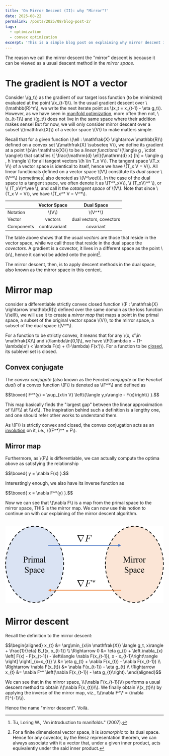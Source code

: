 ```yaml
---
title: 'On Mirror Descent (II): why "Mirror"?'
date: 2025-08-22
permalink: /posts/2025/08/blog-post-2/
tags:
  - optimization
  - convex optimization
excerpt: 'This is a simple blog post on explaining why mirror descent is called "mirror" descent. In short, the mirror descent can be seen as a descent method in the *mirror space*!'
---
```


The reason we call the mirror descent the "mirror" descent is because it can be viewed as a usual descent method in the *mirror space*.

# The gradient is NOT a vector
Consider \\(g_t\\) as the gradient of our target loss function (to be minimized) evaluated at the point \\(x_{t-1}\\). In the usual gradient descent over \\(\mathbb{R}^n\\), we write the next iterate point as \\(x_t = x_{t-1} - \eta g_t\\). However, as we have seen in [manifold optimization](/talks/2024-10-01-talk), more often then not, \\(x_{t-1}\\) and \\(g_t\\) does not live in the same space where their addition makes sense! But for now, we will only consider mirror descent over a subset \\(\mathfrak{X}\\) of a vector space \\(V\\) to make matters simple.

Recall that for a given function \\(\ell : \mathfrak{X} \rightarrow \mathbb{R}\\) defined on a convex set \\(\mathfrak{X} \subseteq V\\), we define its gradient at a point \\(x\in \mathfrak{X}\\) to be a *linear functional* \\(\langle g , \cdot \rangle\\) that satisfies
\\[
    \frac{\mathrm{d} \ell}{\mathrm{d} x} [h] = \langle g , h \rangle
\\]
for all tangent vectors \\(h \in T_x V\\). The tangent space \\(T_x V\\) of a vector space is identical to itself, hence we have \\(T_x V = V\\). All linear functionals defined on a vector space \\(V\\) constitute its *dual space* \\(V^\*\\) (sometimes[^1] also denoted as \\(V^\vee\\)). In the case of the dual space to a tangent space, we often denote it as \\(T^\*_xV\\), \\( (T_xV)^\* \\), or \\( (T_xV)^\vee \\), and call it the *cotangent space* of \\(V\\). Note that since \\(T_x V = V\\), we have \\(T_x^\* V = V^\*\\).

[^1]: Tu, Loring W., "An introduction to manifolds." (2007).

|            | Vector Space  | Dual Space              |
| :--------- | :-----------: | :---------------------: |
| Notation   | \\(V\\)       | \\(V^\*\\)              |
| Vector     | vectors       | dual vectors, covectors |
| Components | contravariant | covariant               |

The table above shows that the usual *vectors* are those that reside in the vector space, while we call those that reside in the dual space the *covectors*. A gradient is a covector, it lives in a different space as the point \\(x\\), hence it cannot be added onto the point[^Riesz].

[^Riesz]: For a finite dimensional vector space, it is *isomorphic* to its dual space. Hence for any covector, by the Reisz representation theorem, we can always associate with it a vector that, under a given inner product, acts equivalently under the said inner product.

The mirror descent, then, is to apply descent methods in the dual space, also known as the mirror space in this context.

# Mirror map
consider a differentiable strictly convex closed function \\(F : \mathfrak{X} \rightarrow \mathbb{R}\\) defined over the same domain as the loss function \\(\ell\\), we will use it to create a *mirror map* that maps a point in the primal space, a subset of the original vector space \\(V\\), to the mirror space, a subset of the dual space \\(V^\*\\).

For a function to be strictly convex, it means that for any \\(x, x'\in \mathfrak{X}\\) and \\(\lambda\in[0,1]\\), we have \\(F(\lambda x + (1-\lambda)x') < \lambda F(x) + (1-\lambda) F(x')\\). For a function to be [closed](https://en.wikipedia.org/wiki/Closed_convex_function), its sublevel set is closed.

## Convex conjugate
The *convex conjugate* (also known as the *Fenchel conjugate* or the *Fenchel dual*) of a convex function \\(F\\) is denoted as \\(F^\*\\) and defined as
<p>
$$\boxed{
    F^*(y) = \sup_{x\in V} \left\{\langle y,x\rangle - F(x)\right\}
}.$$
</p>
This map basically finds the "largest gap" between the linear approximation of \\(F\\)  at \\(x\\). The inspiration behind such a definition is a lengthy one, and one should refer other works to understand them.

As \\(F\\) is strictly convex and closed, the convex conjugation acts as an [involution](https://en.wikipedia.org/wiki/Involution_(mathematics)) on it, i.e., \\((F^\*)^\* = F\\).

## Mirror map
Furthermore, as \\(F\\) is differentiable, we can actually compute the optima above as satisfying the relationship
<p>
$$\boxed{
    y = \nabla F(x)
}.$$
</p>
Interestingly enough, we also have its inverse function as
<p>
$$\boxed{
    x = \nabla F^*(y)
}.$$
</p>

Now we can see that \\(\nabla F\\) is a map from the primal space to the mirror space, THIS is the mirror map. We can now use this notion to continue on with our explaining of the mirror descent algorithm.

<br/><img src='/images/posts/2025-08-22-mirror-map.png'>

# Mirror descent
Recall the definition to the mirror descent:
<p>
$$\begin{aligned}
    x_{t}
    &= \arg\min_{x\in \mathfrak{X}} \langle g_t, x\rangle + \frac{1}{\eta} B_f(x, x_{t-1}) \\
    \Rightarrow 0 &= \eta g_{t} + \left.\nabla_{x} \left[ F(x) - F(x_{t-1}) - \left\langle \nabla F(x_{t-1}), x - x_{t-1}\right\rangle \right] \right|_{x=x_{t}} \\
	&= \eta g_{t} + \nabla F(x_{t}) - \nabla F(x_{t-1}) \\
	\Rightarrow \nabla F(x_{t}) &= \nabla F(x_{t-1}) - \eta g_{t} \\
	\Rightarrow x_{t} &= \nabla F^* \left(\nabla F(x_{t-1}) - \eta g_{t}\right).
\end{aligned}$$
</p>
We can see that in the mirror space, \\(\nabla F(x_{t-1})\\) performs a usual descent method to obtain \\(\nabla F(x_{t})\\). We finally obtain \\(x_{t}\\) by applying the inverse of the mirror map, viz., \\(\nabla F^\* = (\nabla F)^{-1}\\).

Hence the name "mirror descent". Voilà.